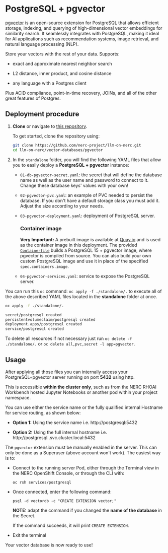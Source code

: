 # PostgreSQL + pgvector

[pgvector](https://github.com/pgvector/pgvector) is an open-source extension for
PostgreSQL that allows efficient storage, indexing, and querying of high-dimensional
vector embeddings for similarity search. It seamlessly integrates with PostgreSQL,
making it ideal for AI applications such as recommendation systems, image retrieval,
and natural language processing (NLP).

Store your vectors with the rest of your data. Supports:

-   exact and approximate nearest neighbor search

-   L2 distance, inner product, and cosine distance

-   any language with a Postgres client

Plus ACID compliance, point-in-time recovery, JOINs, and all of the other great features of Postgres.

## Deployment procedure

1. **Clone** or navigate to [this repository](https://github.com/nerc-project/llm-on-nerc.git).

    To get started, clone the repository using:

    ```sh
    git clone https://github.com/nerc-project/llm-on-nerc.git
    cd llm-on-nerc/vector-databases/pgvector
    ```

2. In the `standalone` folder, you will find the following YAML files that allow you to easily deploy a **PostgreSQL + pgvector** instance:

    -   `01-db-pgvector-secret.yaml`: the secret that will define the database name as well as the user name and password to connect to it. Change these database keys' values with your own!

    -   `02-pgvector-pvc.yaml`: an example of PVC needed to persist the database. If you don't have a default storage class you must add it. Adjust the size according to your needs.

    -   `03-pgvector-deployment.yaml`: deployment of PostgreSQL server.

        ### Container image

        **Very Important:** A prebuilt image is available at [Quay.io](https://quay.io/repository/rh-aiservices-bu/postgresql-15-pgvector-c9s) and is used as the container image in this deployment. The provided [`Containerfile`](Containerfile) builds a PostgreSQL 15 + pgvector image, where pgvector is compiled from source. You can also build your own custom PostgreSQL image and use it in place of the specified `spec.containers.image`.

    -   `04-pgvector-services.yaml`: service to expose the PostgreSQL server.

You can run this `oc` command: `oc apply -f ./standalone/.` to execute all of the above described YAML files located in the **standalone** folder at once.

```sh
oc apply -f ./standalone/.

secret/postgresql created
persistentvolumeclaim/postgresql created
deployment.apps/postgresql created
service/postgresql created
```

To delete all resources if not necessary just run `oc delete -f ./standalone/.` or `oc delete all,pvc,secret -l app=pgvector`.

## Usage

After applying all those files you can internally access your PostgreSQL+pgvector server running on port **5432** using http.

This is accessible **within the cluster only**, such as from the NERC RHOAI Workbench hosted Jupyter Notebooks or another pod within your project namespace.

You can use either the service name or the fully qualified internal Hostname for service routing, as shown below:

-   **Option 1:** Using the service name i.e. http://postgresql:5432

-   **Option 2:** Using the full internal hostname i.e. http://postgresql.<your-namespace>.svc.cluster.local:5432

The `pgvector` extension must be manually enabled in the server. This can only be done as a Superuser (above account won't work). The easiest way is to:

-   Connect to the running server Pod, either through the Terminal view in the NERC OpenShift Console, or through the CLI with:

    `oc rsh services/postgresql`

-   Once connected, enter the following command:

    `psql -d vectordb -c "CREATE EXTENSION vector;"`

    **NOTE:** adapt the command if you changed the **name of the database** in the Secret.

    If the command succeeds, it will print `CREATE EXTENSION`.

-   Exit the terminal

Your vector database is now ready to use!
